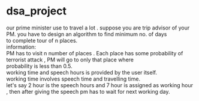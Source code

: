 # dsa_project
our prime minister use to travel a lot . suppose you are trip advisor of your PM. you have to design an algorithm to find minimum no. of days<br>
to complete tour of n places.<br>
information:<br>
PM has to visit n number of places . Each place has some probability of terrorist attack , PM will go to only that place where<br>
probability is less than 0.5. <br>
working time and speech hours is provided by the user itself.<br>
working time involves speech time and travelling time.<br>
let's say 2 hour is the speech hours and 7 hour is assigned as working hour , then after giving the speech pm has to wait for next working day.
